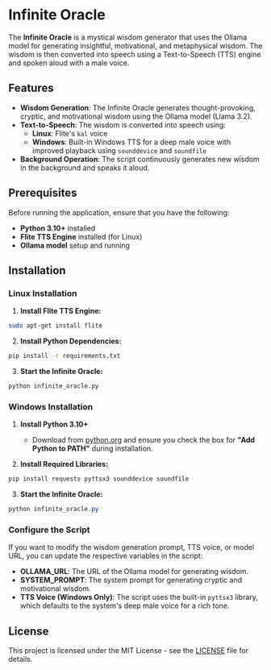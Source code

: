 # Infinite Oracle

The **Infinite Oracle** is a mystical wisdom generator that uses the Ollama model for generating insightful, motivational, and metaphysical wisdom. The wisdom is then converted into speech using a Text-to-Speech (TTS) engine and spoken aloud with a male voice.

## Features

- **Wisdom Generation**: The Infinite Oracle generates thought-provoking, cryptic, and motivational wisdom using the Ollama model (Llama 3.2).
- **Text-to-Speech**: The wisdom is converted into speech using:
  - **Linux**: Flite's `kal` voice
  - **Windows**: Built-in Windows TTS for a deep male voice with improved playback using `sounddevice` and `soundfile`
- **Background Operation**: The script continuously generates new wisdom in the background and speaks it aloud.

## Prerequisites

Before running the application, ensure that you have the following:

- **Python 3.10+** installed
- **Flite TTS Engine** installed (for Linux)
- **Ollama model** setup and running

## Installation

### **Linux Installation**

1. **Install Flite TTS Engine:**

```bash
sudo apt-get install flite
```

2. **Install Python Dependencies:**

```bash
pip install -r requirements.txt
```

3. **Start the Infinite Oracle:**

```bash
python infinite_oracle.py
```

### **Windows Installation**

1. **Install Python 3.10+**
   - Download from [python.org](https://www.python.org/downloads/) and ensure you check the box for **"Add Python to PATH"** during installation.

2. **Install Required Libraries:**

```powershell
pip install requests pyttsx3 sounddevice soundfile
```

3. **Start the Infinite Oracle:**

```powershell
python infinite_oracle.py
```

### **Configure the Script**

If you want to modify the wisdom generation prompt, TTS voice, or model URL, you can update the respective variables in the script:
- **OLLAMA_URL**: The URL of the Ollama model for generating wisdom.
- **SYSTEM_PROMPT**: The system prompt for generating cryptic and motivational wisdom.
- **TTS Voice (Windows Only)**: The script uses the built-in `pyttsx3` library, which defaults to the system's deep male voice for a rich tone.

## License

This project is licensed under the MIT License - see the [LICENSE](LICENSE) file for details.
